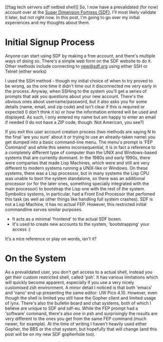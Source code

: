 [[!tag tech servers sdf netbsd shell]]
So, I now have a prevalidated (for now) account over at the [Super Dimension Fortress (SDF)](https://sdf.org/). 
I'll most likely validate it later, but not right now. 
In this post, I'm going to go over my initial experiences and my thoughts about them. 

# Initial Signup Process
Anyone can start using SDF by making a free account, and there's multiple ways of doing so. 
There's a simple web form on the SDF website to do it. 
Other methods include connecting to new@sdf.org using either SSH or Telnet (either works)

I used the SSH method - though my initial choice of when to try proved to be wrong, as the one time it didn't time out it disconnected me very early in the process.
Anyway, when SSHing to the system you'll get a series of prompts that ask you questions about your new account. 
There's the obvious ones about username/password, but it also asks you for some details (name, email, and zip code) and isn't clear if this is required or expected (I don't think it is)
or how the information entered will be used and displayed. As such, I only entered my name but am happy to enter an email if needed (I do not have a ZIP code, though. Not American, you see?)

If you exit this user account creation process (two methods are saying N to the final 'are you sure' about it or trying to use an already-taken name) you get dumped into a basic command-line menu.
The menu's prompt is 'FEP Command' and while this seems inconsequential, it is in fact a reference to a completely different type of computer than the UNIX and Windows-based systems that are currently dominant.
In the 1980s and early 1990s, there were companies that made Lisp Machines, which were and still are very different to modern systems running a UNIX-like or Windows. 
On these systems, there was a Lisp processor, but in many systems the Lisp CPU was unable to boot the system standalone, so there was an additional processor (or for the later ones, something specially integrated with the main processor) to bootstrap the Lisp one with the rest of the system.
Symbolics systems, in particular, had a Front End Processor that perfomed this task (as well as other things like handling full system crashes).
SDF is not a Lisp Machine, it has no actual FEP. However, this restricted initial commandline serves similar purposes.

* It acts as a minimal 'frontend' to the actual SDF boxen. 
* It's used to create new accounts to the system, 'bootstrapping' your access :)

It's a nice reference or play on words, isn't it?
# On the System
As a prevalidated user, you don't get access to a actual shell, instead you get their custom restricted shell, called 'psh'. 
It has various limitations which will quickly become apparent, especially if you use a very nicely customised zsh environment. 
A minor detail I noticed is that both 'emacs' and 'nano' end up presenting the same editor: UW Pico 4.10. 
However, even though the shell is limited you still have the Gopher client and limited usage of lynx.
There's also the bulletin board and chat systems, both of which I believe are unique to SDF and sdf-eu. 
While the FEP prompt had a 'software' command, there's also one in psh and surprisingly the results are very different to the ones you get from the same FEP command (much newer, for example). 
At the time of writing I haven't heavily used either Gopher, the BBS or the chat system, but hopefully that will change (and this post will be on my new SDF gopherhole too).
